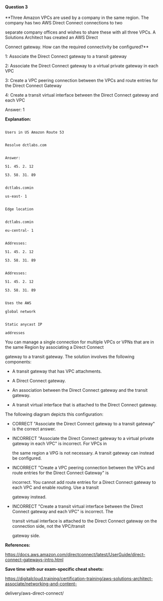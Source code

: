 #### Question  3


**Three Amazon VPCs are used by a company in the same region. The company has two AWS Direct Connect connections to two

separate company offices and wishes to share these with all three VPCs. A Solutions Architect has created an AWS Direct

Connect gateway. How can the required connectivity be configured?**


1: Associate the Direct Connect gateway to a transit gateway


2: Associate the Direct Connect gateway to a virtual private gateway in each VPC


3: Create a VPC peering connection between the VPCs and route entries for the Direct Connect Gateway


4: Create a transit virtual interface between the Direct Connect gateway and each VPC


Answer: 1


**Explanation:**


```

Users in US Amazon Route 53

```


```

Resolve dctlabs.com

```


```

Answer:

51. 45. 2. 12

53. 58. 31. 89

```


```

dctlabs.comin

us-east- 1

```


```

Edge location

```


```

dctlabs.comin

eu-central- 1

```


```

Addresses:

51. 45. 2. 12

53. 58. 31. 89

```


```

Addresses:

51. 45. 2. 12

53. 58. 31. 89

```


```

Uses the AWS

global network

```


```

Static anycast IP

addresses

```


You can manage a single connection for multiple VPCs or VPNs that are in the same Region by associating a Direct Connect

gateway to a transit gateway. The solution involves the following components:


- A transit gateway that has VPC attachments.

- A Direct Connect gateway.

- An association between the Direct Connect gateway and the transit gateway.

- A transit virtual interface that is attached to the Direct Connect gateway.


The following diagram depicts this configuration:


- CORRECT "Associate the Direct Connect gateway to a transit gateway" is the correct answer.


- INCORRECT "Associate the Direct Connect gateway to a virtual private gateway in each VPC" is incorrect. For VPCs in

  the same region a VPG is not necessary. A transit gateway can instead be configured.


- INCORRECT "Create a VPC peering connection between the VPCs and route entries for the Direct Connect Gateway" is

  incorrect. You cannot add route entries for a Direct Connect gateway to each VPC and enable routing. Use a transit

  gateway instead.


- INCORRECT "Create a transit virtual interface between the Direct Connect gateway and each VPC" is incorrect. The

  transit virtual interface is attached to the Direct Connect gateway on the connection side, not the VPC/transit

  gateway side.


**References:**


https://docs.aws.amazon.com/directconnect/latest/UserGuide/direct-connect-gateways-intro.html


**Save time with our exam-specific cheat sheets:**


https://digitalcloud.training/certification-training/aws-solutions-architect-associate/networking-and-content-

delivery/aws-direct-connect/

